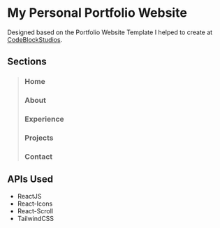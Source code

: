 # My Personal Portfolio Website

Designed based on the Portfolio Website Template I helped to create at [CodeBlockStudios](https://github.com/CodeBlockStudios/Portfolio-Template).
## Sections

> ### Home
> ### About
> ### Experience
> ### Projects
> ### Contact

## APIs Used
- ReactJS
- React-Icons
- React-Scroll
- TailwindCSS